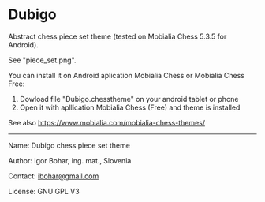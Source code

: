 # Dubigo
Abstract chess piece set theme (tested on Mobialia Chess 5.3.5 for Android).

See "piece_set.png".

You can install it on Android aplication Mobialia Chess or Mobialia Chess Free:
1. Dowload file "Dubigo.chesstheme" on your android tablet or phone
2. Open it with apllication Mobialia Chess (Free) and theme is installed

See also
https://www.mobialia.com/mobialia-chess-themes/

---
Name: Dubigo chess piece set theme

Author: Igor Bohar, ing. mat., Slovenia

Contact: ibohar@gmail.com

License: GNU GPL V3
